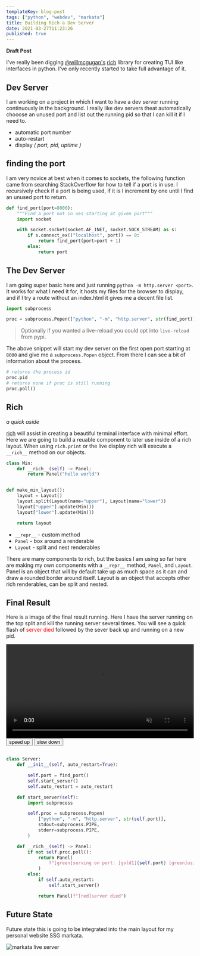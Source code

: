 ```yaml
---
templateKey: blog-post
tags: ["python", "webdev", "markata"]
title: Building Rich a Dev Server
date: 2021-03-27T11:23:26
published: true
---
```


**Draft Post**

I've really been digging [@willmcgugan's](https://twitter.com/willmcgugan)
[rich](https://github.com/willmcgugan/rich) library for creating TUI like
interfaces in python. I've only recently started to take full advantage of it.

## Dev Server

I am working on a project in which I want to have a dev
server running continuously in the background. I really
like dev servers theat automatically chooose an unused
port and list out the running pid so that I can kill it if
I need to.

- automatic port number
- auto-restart
- display _( port, pid, uptime )_

## finding the port

I am very novice at best when it comes to sockets, the following function came
from searching StackOverflow for how to tell if a port is in use. I
recursively check if a port is being used, if it is I increment by one until I
find an unused port to return.

```python
def find_port(port=8000):
    """Find a port not in ues starting at given port"""
    import socket

    with socket.socket(socket.AF_INET, socket.SOCK_STREAM) as s:
        if s.connect_ex(("localhost", port)) == 0:
            return find_port(port=port + 1)
        else:
            return port
```

## The Dev Server

I am going super basic here and just running `python -m http.server <port>`.
It works for what I need it for, it hosts my files for the browser to display,
and if I try a route without an index.html it gives me a decent file list.

```python
import subprocess

proc = subprocess.Popen(["python", "-m", "http.server", str(find_port)],)
```

> Optionally if you wanted a live-reload you could opt into `live-reload` from
> pypi.

The above snippet will start my dev server on the first open port starting at
`8000` and give me a `subprocess.Popen` object. From there I can see a bit of
information about the process.

```python
# returns the process id
proc.pid
# returns none if proc is still running
proc.poll()
```

## Rich

_a quick aside_

[rich](https://github.com/willmcgugan/rich) will assist in creating a beautiful
terminal interface with minimal effort. Here we are going to build a reuable
component to later use inside of a rich layout. When using `rich.print` or the
live display rich will execute a `__rich__` method on our objects.

```python
class Min:
    def __rich__(self) -> Panel:
        return Panel("hello world")


def make_min_layout():
    layout = Layout()
    layout.split(Layout(name="upper"), Layout(name="lower"))
    layout["upper"].update(Min())
    layout["lower"].update(Min())

    return layout
```

- `__repr__` - custom method
- `Panel` - box around a renderable
- `Layout` - split and nest renderables

There are many components to rich, but the basics I am using so far here are
making my own components with a `__repr__` method, `Panel`, and `Layout`.
Panel is an object that will by default take up as much space as it can and
draw a rounded border around itself. Layout is an object that accepts other
rich renderables, can be split and nested.

## Final Result

Here is a image of the final result running. Here I have
the server running on the top split and kill the running
server several times. You will see a quick flash of <span
style='color: red'>server died</span> followed by the
sever back up and running on a new pid.

<video controls muted autoplay playsinline loop=true width="100%">
    <source src="https://images.waylonwalker.com/markata-dev-server-a1.webm"
            type="video/webm">
    <source src="https://images.waylonwalker.com/markata-dev-server-a1.mp4"
            type="video/mp4">
    Sorry, your browser doesn't support embedded videos.
</video>

<div class='speed-control'>
    <button onclick="change_speed(.25)" >
        speed up
    </button>
    <button onclick="change_speed(-.25)" >
        slow down
    </button>
</div>

```python

class Server:
    def __init__(self, auto_restart=True):

        self.port = find_port()
        self.start_server()
        self.auto_restart = auto_restart

    def start_server(self):
        import subprocess

        self.proc = subprocess.Popen(
            ["python", "-m", "http.server", str(self.port)],
            stdout=subprocess.PIPE,
            stderr=subprocess.PIPE,
        )

    def __rich__(self) -> Panel:
        if not self.proc.poll():
            return Panel(
                f"[green]serving on port: [gold1]{self.port} [green]using pid: [gold1]{self.proc.pid}[/]"
            )
        else:
            if self.auto_restart:
                self.start_server()

            return Panel(f"[red]server died")
```

## Future State

Future state this is going to be integrated into the main layout for my
personal website SSG markata.

![markata live server](https://images.waylonwalker.com/markata-live-server-a2.png)
